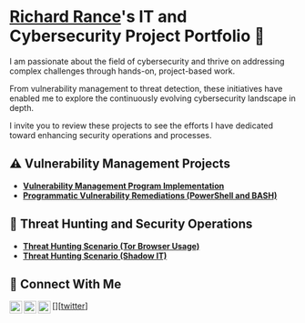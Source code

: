 # <a href="https://www.linkedin.com/in/richardrance/">Richard Rance</a>'s IT and Cybersecurity Project Portfolio 🔐

I am passionate about the field of cybersecurity and thrive on addressing complex challenges through hands-on, project-based work. 

From vulnerability management to threat detection, these initiatives have enabled me to explore the continuously evolving cybersecurity landscape in depth. 

I invite you to review these projects to see the efforts I have dedicated toward enhancing security operations and processes.


## ⚠️ Vulnerability Management Projects

- **[Vulnerability Management Program Implementation](https://github.com/richardrance0/vulnerability-management-program)**
- **[Programmatic Vulnerability Remediations (PowerShell and BASH)](https://github.com/richardrance0/Threat_Hunting_Scenarios/blob/main/Shadow%20IT%20README.md)**

## 🚨 Threat Hunting and Security Operations

- **[Threat Hunting Scenario (Tor Browser Usage)](https://github.com/richardrance0/Threat_Hunting_Scenarios?tab=readme-ov-file)**
- **[Threat Hunting Scenario (Shadow IT)](https://github.com/richardrance0/Threat_Hunting_Scenarios/blob/main/Shadow%20IT%20README.md)**

## 🤳 Connect With Me

[<img align="left" alt="richardrance | Twitter" width="22px" src="https://cdn.theyoda2ltoq@gmail.com/npm/simple-icons@v3/icons/twitter.svg" />][[twitter](https://x.com/JustRich2008)]
[<img align="left" alt="richardrance | LinkedIn" width="22px" src="https://cdn.theyoda2ltoq@gmail.com/npm/simple-icons@v3/icons/linkedin.svg" />][linkedin]
[<img align="left" alt="richardrance | Instagram" width="22px" src="https://cdn.theyoda2ltoq@gmail.com/npm/simple-icons@v3/icons/instagram.svg" />][instagram]

[twitter]: https://twitter.com/richardrance
[youtube]: https://www.youtube.com/c/richardrance
[instagram]: https://www.instagram.com/richardrance
[linkedin]: https://linkedin.com/in/richardrance

<!--
<img width="35" alt="image" src="https://github.com/user-attachments/assets/2f41c7cd-5ea8-4475-b451-a37161b6c3fb"> 
<img width="35" alt="image" src="https://github.com/user-attachments/assets/77649969-9910-4994-8b96-74a116cfb2a8">
-->
